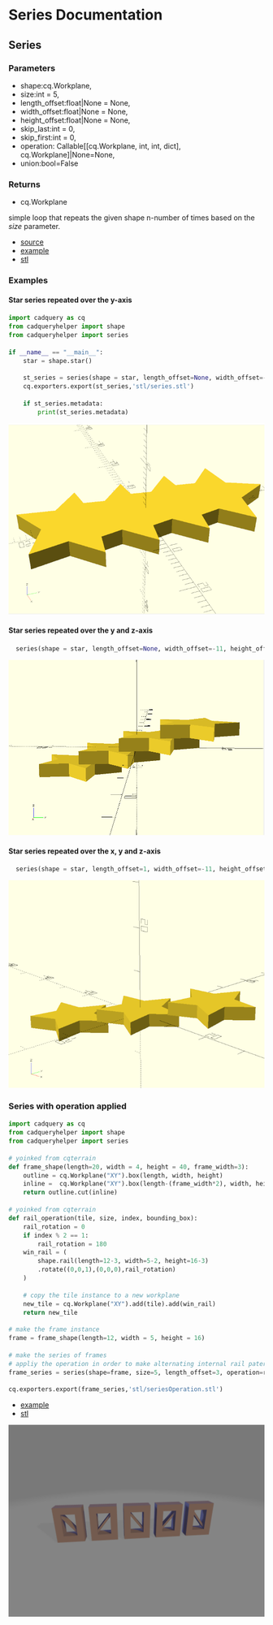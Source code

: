 # Series Documentation

## Series
### Parameters
* shape:cq.Workplane, 
* size:int = 5, 
* length_offset:float|None = None, 
* width_offset:float|None = None, 
* height_offset:float|None = None, 
* skip_last:int = 0, 
* skip_first:int = 0, 
* operation: Callable[[cq.Workplane, int, int, dict], cq.Workplane]|None=None,
* union:bool=False

### Returns
* cq.Workplane

simple loop that repeats the given shape n-number of times based on the *size* parameter.

* [source](../src/cadqueryhelper/series.py)
* [example](../example/series.py)
* [stl](../stl/series.stl)

### Examples

#### Star series repeated over the y-axis
``` python
import cadquery as cq
from cadqueryhelper import shape
from cadqueryhelper import series

if __name__ == "__main__":
    star = shape.star()

    st_series = series(shape = star, length_offset=None, width_offset=-11, height_offset=None, size=4)
    cq.exporters.export(st_series,'stl/series.stl')

    if st_series.metadata:
        print(st_series.metadata)
```


![](image/series/01.png)<br />

#### Star series repeated over the y and z-axis
``` python
  series(shape = star, length_offset=None, width_offset=-11, height_offset=0, size=4)
```
![](image/series/02.png)<br />

#### Star series repeated over the x, y and z-axis
``` python
  series(shape = star, length_offset=1, width_offset=-11, height_offset=0, size=3)
```
![](image/series/03.png)<br />


### Series with operation applied
``` python
import cadquery as cq
from cadqueryhelper import shape
from cadqueryhelper import series

# yoinked from cqterrain
def frame_shape(length=20, width = 4, height = 40, frame_width=3):
    outline = cq.Workplane("XY").box(length, width, height)
    inline =  cq.Workplane("XY").box(length-(frame_width*2), width, height-(frame_width*2))
    return outline.cut(inline)

# yoinked from cqterrain
def rail_operation(tile, size, index, bounding_box):
    rail_rotation = 0
    if index % 2 == 1:
        rail_rotation = 180
    win_rail = (
        shape.rail(length=12-3, width=5-2, height=16-3)
        .rotate((0,0,1),(0,0,0),rail_rotation)
    )

    # copy the tile instance to a new workplane
    new_tile = cq.Workplane("XY").add(tile).add(win_rail)
    return new_tile

# make the frame instance
frame = frame_shape(length=12, width = 5, height = 16)

# make the series of frames
# appliy the operation in order to make alternating internal rail patern
frame_series = series(shape=frame, size=5, length_offset=3, operation=rail_operation)

cq.exporters.export(frame_series,'stl/seriesOperation.stl')
```

* [example](../example/seriesOperation.py)
* [stl](../stl/seriesOperation.stl)

![](image/series/04.png)<br />
